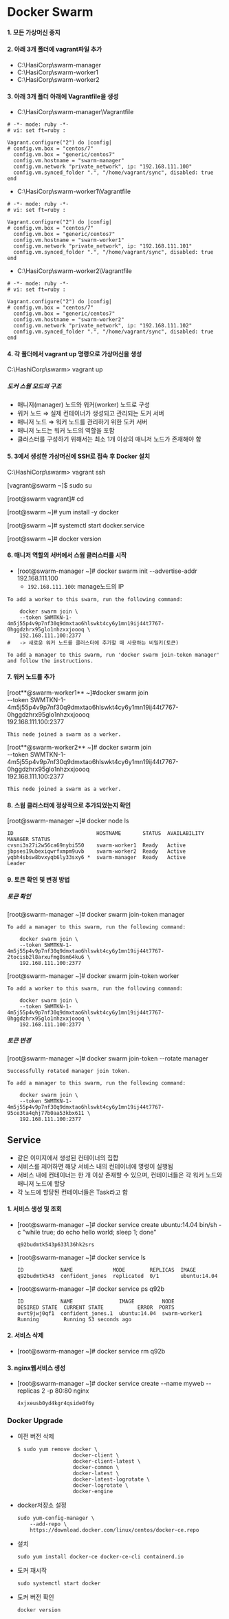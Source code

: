 # Docker Swarm

#### 1. 모든 가상머신 중지



#### 2. 아래 3개 폴더에 vagrant파일 추가

- C:\HasiCorp\swarm-manager
- C:\HasiCorp\swarm-worker1
- C:\HasiCorp\swarm-worker2



#### 3. 아래 3개 폴더 아래에 Vagrantfile을 생성

- C:\HasiCorp\swarm-manager\Vagrantfile

```
# -*- mode: ruby -*-
# vi: set ft=ruby :

Vagrant.configure("2") do |config|
# config.vm.box = "centos/7"
  config.vm.box = "generic/centos7"
  config.vm.hostname = "swarm-manager"
  config.vm.network "private_network", ip: "192.168.111.100"
  config.vm.synced_folder ".", "/home/vagrant/sync", disabled: true
end
```

- C:\HasiCorp\swarm-worker1\Vagrantfile

```
# -*- mode: ruby -*-
# vi: set ft=ruby :

Vagrant.configure("2") do |config|
# config.vm.box = "centos/7"
  config.vm.box = "generic/centos7"
  config.vm.hostname = "swarm-worker1"
  config.vm.network "private_network", ip: "192.168.111.101"
  config.vm.synced_folder ".", "/home/vagrant/sync", disabled: true
end
```

- C:\HasiCorp\swarm-worker2\Vagrantfile

```
# -*- mode: ruby -*-
# vi: set ft=ruby :

Vagrant.configure("2") do |config|
# config.vm.box = "centos/7"
  config.vm.box = "generic/centos7"
  config.vm.hostname = "swarm-worker2"
  config.vm.network "private_network", ip: "192.168.111.102"
  config.vm.synced_folder ".", "/home/vagrant/sync", disabled: true
end
```



#### 4. 각 폴더에서 vagrant up 명령으로 가상머신을 생성

C:\HashiCorp\swarm> vagrant up





##### 도커 스웜 모드의 구조

- 매니저(manager) 노드와 워커(worker) 노드로 구성
- 워커 노드 ⇒ 실제 컨테이너가 생성되고 관리되는 도커 서버
- 매니저 노드 ⇒ 워커 노드를 관리하기 위한 도커 서버
- 매니저 노드는 워커 노드의 역할을 포함
- 클러스터를 구성하기 위해서는 최소 1개 이상의 매니저 노드가 존재해야 함



#### 5.  3에서 생성한 가상머신에 SSH로 접속 후 Docker 설치

C:\HashiCorp\swarm> vagrant ssh

[vagrant@swarm ~]$ sudo su

[root@swarm vagrant]# cd

[root@swarm ~]# yum install -y docker

[root@swarm ~]# systemctl start docker.service

[root@swarm ~]# docker version



#### 6. 매니저 역할의 서버에서 스웜 클러스터를 시작

- [root@swarm-manager ~]# docker swarm init --advertise-addr 192.168.111.100
  - `192.168.111.100`: manage노드의 IP

```
To add a worker to this swarm, run the following command:

    docker swarm join \
    --token SWMTKN-1-4m5j55p4v9p7nf30q9dmxtao6hlswkt4cy6y1mn19ij44t7767-0hggdzhrx95glo1nhzxxjoooq \
    192.168.111.100:2377
#   -> 새로운 워커 노드를 클러스터에 추가할 때 사용하는 비밀키(토큰)

To add a manager to this swarm, run 'docker swarm join-token manager' and follow the instructions.
```



#### 7. 워커 노드를 추가

[root**@swarm-worker1** ~]#docker swarm join \
    --token SWMTKN-1-4m5j55p4v9p7nf30q9dmxtao6hlswkt4cy6y1mn19ij44t7767-0hggdzhrx95glo1nhzxxjoooq \
    192.168.111.100:2377

```
This node joined a swarm as a worker.
```

[root**@swarm-worker2** ~]# docker swarm join \
    --token SWMTKN-1-4m5j55p4v9p7nf30q9dmxtao6hlswkt4cy6y1mn19ij44t7767-0hggdzhrx95glo1nhzxxjoooq \
    192.168.111.100:2377

```
This node joined a swarm as a worker.
```



#### 8. 스웜 클러스터에 정상적으로 추가되었는지 확인

[root@swarm-manager ~]# docker node ls

```
ID                           HOSTNAME       STATUS  AVAILABILITY  MANAGER STATUS
cvsni3s27i2w56ca69nybi550    swarm-worker1  Ready   Active
jbpses19ubexiqwrfxmpm9uvb    swarm-worker2  Ready   Active
yqbh4sbsw8bvxyqb6ly33sxy6 *  swarm-manager  Ready   Active        Leader
```



#### 9. 토큰 확인 및 변경 방법

##### 토큰 확인

[root@swarm-manager ~]# docker swarm join-token manager

```
To add a manager to this swarm, run the following command:

    docker swarm join \
    --token SWMTKN-1-4m5j55p4v9p7nf30q9dmxtao6hlswkt4cy6y1mn19ij44t7767-2tocisb2l8arxufmg8sm64ku6 \
    192.168.111.100:2377
```

[root@swarm-manager ~]# docker swarm join-token worker

```
To add a worker to this swarm, run the following command:

    docker swarm join \
    --token SWMTKN-1-4m5j55p4v9p7nf30q9dmxtao6hlswkt4cy6y1mn19ij44t7767-0hggdzhrx95glo1nhzxxjoooq \
    192.168.111.100:2377
```



##### 토큰 변경

[root@swarm-manager ~]# docker swarm join-token --rotate manager

```
Successfully rotated manager join token.

To add a manager to this swarm, run the following command:

    docker swarm join \
    --token SWMTKN-1-4m5j55p4v9p7nf30q9dmxtao6hlswkt4cy6y1mn19ij44t7767-95ce3ta4qhj77b0aa53kbx611 \
    192.168.111.100:2377
```



## Service

- 같은 이미지에서 생성된 컨테이너의 집합
- 서비스를 제어하면 해당 서비스 내의 컨테이너에 명령이 실행됨
- 서비스 내에 컨테이너는 한 개 이상 존재할 수 있으며, 컨테이너들은 각 워커 노드와 매니저 노드에 할당
- 각 노드에 할당된 컨테이너들은 Task라고 함



#### 1. 서비스 생성 및 조회

- [root@swarm-manager ~]# docker service create ubuntu:14.04 bin/sh -c "while true; do echo hello world; sleep 1; done"

  ```
  q92budmtk543p633l36hk2srs
  ```

- [root@swarm-manager ~]# docker service ls

  ```
  ID            NAME             MODE        REPLICAS  IMAGE
  q92budmtk543  confident_jones  replicated  0/1       ubuntu:14.04
  ```

- [root@swarm-manager ~]# docker service ps q92b

  ```
  ID            NAME               IMAGE         NODE           DESIRED STATE  CURRENT STATE           ERROR  PORTS
  ovrt9jwj0qf1  confident_jones.1  ubuntu:14.04  swarm-worker1  Running        Running 53 seconds ago
  ```

  

#### 2. 서비스 삭제

- [root@swarm-manager ~]# docker service rm q92b



#### 3. nginx웹서비스 생성

- [root@swarm-manager ~]# docker service create --name myweb --replicas 2 -p 80:80 nginx

  ```
  4xjxeusb0yd4kgr4qside0f6y
  ```



### Docker Upgrade

- 이전 버전 삭제

  ```
  $ sudo yum remove docker \
                    docker-client \
                    docker-client-latest \
                    docker-common \
                    docker-latest \
                    docker-latest-logrotate \
                    docker-logrotate \
                    docker-engine
  ```

- docker저장소 설정

  ```
  sudo yum-config-manager \
      --add-repo \
      https://download.docker.com/linux/centos/docker-ce.repo
  ```

- 설치

  ```
  sudo yum install docker-ce docker-ce-cli containerd.io
  ```

- 도커 재시작

  ```
  sudo systemctl start docker
  ```

- 도커 버전 확인

  ```
  docker version
  ```








